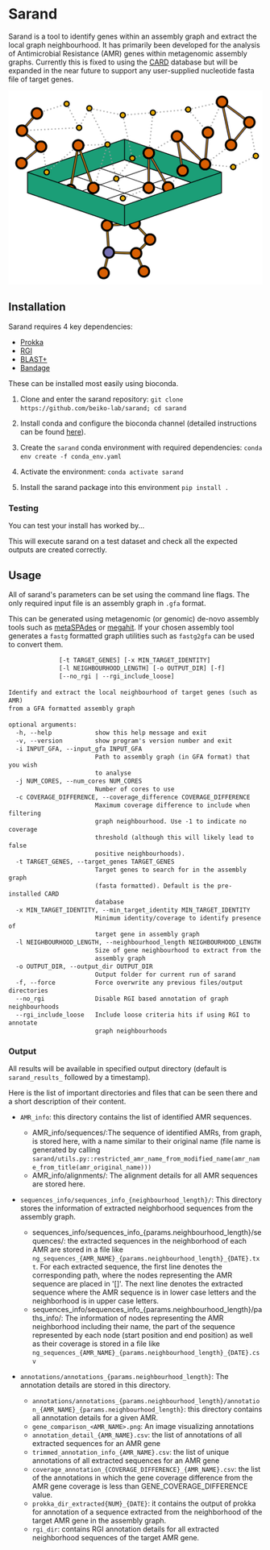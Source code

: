 # Sarand

Sarand is a tool to identify genes within an assembly graph and extract the local graph neighbourhood.
It has primarily been developed for the analysis of Antimicrobial Resistance (AMR) genes within metagenomic assembly graphs.
Currently this is fixed to using the [CARD](card.mcmaster.ca) database but will be expanded in the near future to support any user-supplied nucleotide fasta file of target genes.

![sarand](sarand/docs/sarand.png)

## Installation

Sarand requires 4 key dependencies:

- [Prokka](https://github.com/tseemann/prokka)
- [RGI](https://github.com/arpcard/rgi)
- [BLAST+](https://blast.ncbi.nlm.nih.gov/Blast.cgi?PAGE_TYPE=BlastDocs&DOC_TYPE=Download)
- [Bandage](https://rrwick.github.io/Bandage/)

These can be installed most easily using bioconda.

1. Clone and enter the sarand repository: `git clone https://github.com/beiko-lab/sarand; cd sarand`

2. Install conda and configure the bioconda channel (detailed instructions can be found [here](https://bioconda.github.io/user/install.html)).

3. Create the `sarand` conda environment with required dependencies: `conda env create -f conda_env.yaml`

4. Activate the environment: `conda activate sarand`

5. Install the sarand package into this environment `pip install .`

### Testing

You can test your install has worked by...

This will execute sarand on a test dataset and check all the expected outputs are created correctly.



## Usage

All of sarand's parameters can be set using the command line flags.
The only required input file is an assembly graph in `.gfa` format.

This can be generated using metagenomic (or genomic) de-novo assembly tools
such as [metaSPAdes](https://github.com/ablab/spades) or [megahit](https://github.com/voutcn/megahit).
If your chosen assembly tool generates a `fastg` formatted graph utilities such as `fastg2gfa` can be used to convert them.

```usage: sarand [-h] [-v] -i INPUT_GFA [-j NUM_CORES] [-c COVERAGE_DIFFERENCE]
              [-t TARGET_GENES] [-x MIN_TARGET_IDENTITY]
              [-l NEIGHBOURHOOD_LENGTH] [-o OUTPUT_DIR] [-f]
              [--no_rgi | --rgi_include_loose]

Identify and extract the local neighbourhood of target genes (such as AMR)
from a GFA formatted assembly graph

optional arguments:
  -h, --help            show this help message and exit
  -v, --version         show program's version number and exit
  -i INPUT_GFA, --input_gfa INPUT_GFA
                        Path to assembly graph (in GFA format) that you wish
                        to analyse
  -j NUM_CORES, --num_cores NUM_CORES
                        Number of cores to use
  -c COVERAGE_DIFFERENCE, --coverage_difference COVERAGE_DIFFERENCE
                        Maximum coverage difference to include when filtering
                        graph neighbourhood. Use -1 to indicate no coverage
                        threshold (although this will likely lead to false
                        positive neighbourhoods).
  -t TARGET_GENES, --target_genes TARGET_GENES
                        Target genes to search for in the assembly graph
                        (fasta formatted). Default is the pre-installed CARD
                        database
  -x MIN_TARGET_IDENTITY, --min_target_identity MIN_TARGET_IDENTITY
                        Minimum identity/coverage to identify presence of
                        target gene in assembly graph
  -l NEIGHBOURHOOD_LENGTH, --neighbourhood_length NEIGHBOURHOOD_LENGTH
                        Size of gene neighbourhood to extract from the
                        assembly graph
  -o OUTPUT_DIR, --output_dir OUTPUT_DIR
                        Output folder for current run of sarand
  -f, --force           Force overwrite any previous files/output directories
  --no_rgi              Disable RGI based annotation of graph neighbourhoods
  --rgi_include_loose   Include loose criteria hits if using RGI to annotate
                        graph neighbourhoods
```

### Output
All results will be available in specified output directory (default is `sarand_results_` followed by a timestamp).

Here is the list of important directories and files that can be seen there and a short description of their content.
* `AMR_info`: this directory contains the list of identified AMR sequences.
    * AMR_info/sequences/:The sequence of identified AMRs, from graph, is stored here, with a name similar to their original name (file name is generated by calling `sarand/utils.py::restricted_amr_name_from_modified_name(amr_name_from_title(amr_original_name)))`
    * AMR_info/alignments/: The alignment details for all AMR sequences are stored here.

* `sequences_info/sequences_info_{neighbourhood_length}/`: This directory stores the information of extracted neighborhood sequences from the assembly graph.
    * sequences_info/sequences_info_{params.neighbourhood_length}/sequences/: the extracted sequences in the neighborhood of each AMR are stored in a file like `ng_sequences_{AMR_NAME}_{params.neighbourhood_length}_{DATE}.txt`.
For each extracted sequence, the first line denotes the corresponding path, where the nodes representing the AMR sequence are placed in '[]'. The next line denotes the extracted sequence where the AMR sequence is in lower case letters and the neighborhood is in upper case letters.
    * sequences_info/sequences_info_{params.neighbourhood_length}/paths_info/: The information of nodes representing the AMR neighborhood including their name, the part of the sequence represented by each node (start position and end position) as well as their coverage is stored in a file like `ng_sequences_{AMR_NAME}_{params.neighbourhood_length}_{DATE}.csv`

* `annotations/annotations_{params.neighbourhood_length}`: The annotation details are stored in this directory.
    * `annotations/annotations_{params.neighbourhood_length}/annotation_{AMR_NAME}_{params.neighbourhood_length}`: this directory contains all annotation details for a given AMR.
    * `gene_comparison_<AMR_NAME>.png`: An image visualizing annotations
    * `annotation_detail_{AMR_NAME}.csv`: the list of annotations of all extracted sequences for an AMR gene
    * `trimmed_annotation_info_{AMR_NAME}.csv`: the list of unique annotations of all extracted sequences for an AMR gene
    * `coverage_annotation_{COVERAGE_DIFFERENCE}_{AMR_NAME}.csv`: the list of the annotations in which the gene coverage difference from the AMR gene coverage is less than GENE_COVERAGE_DIFFERENCE value.
    * `prokka_dir_extracted{NUM}_{DATE}`: it contains the output of prokka for annotation of a sequence extracted from the neighborhood of the target AMR gene in the assembly graph.
    * `rgi_dir`: contains RGI annotation details for all extracted neighborhood sequences of the target AMR gene.
